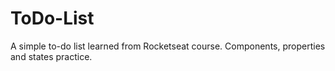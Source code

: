 # ToDo-List
A simple to-do list learned from Rocketseat course. Components, properties and states practice.
